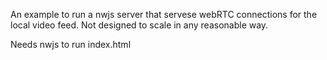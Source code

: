 An example to run a nwjs server that servese webRTC connections for the local video feed.
Not designed to scale in any reasonable way.

Needs nwjs to run index.html

